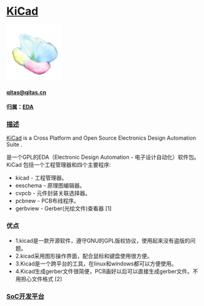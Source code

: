 ﻿# [KiCad](https://github.com/sochub/KiCad) 
[![sites](SoC/qitas.png)](http://www.qitas.cn) 
####  qitas@qitas.cn
#### 归属：[EDA](https://github.com/sochub/EDA) 

### [描述](https://github.com/sochub/KiCad/wiki) 

[KiCad](http://kicad-pcb.org/) is a Cross Platform and Open Source Electronics Design Automation Suite .

是一个GPL的EDA（Electronic Design Automation - 电子设计自动化）软件包。KiCad 包括一个工程管理器和四个主要程序:
* kicad - 工程管理器。
* eeschema - 原理图编辑器。
* cvpcb - 元件封装关联选择器。
* pcbnew - PCB布线程序。
* gerbview - Gerber(光绘文件)查看器 [1] 

### 优点

* 1.kicad是一款开源软件，遵守GNU的GPL版权协议，使用起来没有盗版的问题。
* 2.kicad采用图形操作界面，配合鼠标和键盘使用很方便。
* 3.Kicad是一个跨平台的工具，在linux和windows都可以方便使用。
* 4.Kicad生成gerber文件很简便，PCB画好以后可以直接生成gerber文件。不用担心文件格式 [2] 


###  [SoC开发平台](http://www.qitas.cn)   

